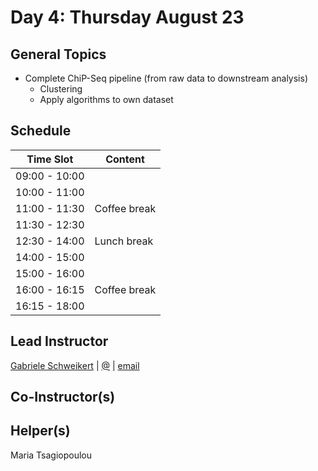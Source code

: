 # Day 4: Thursday August 23

## General Topics
- Complete ChiP-Seq pipeline (from raw data to downstream analysis)
  - Clustering
  - Apply algorithms to own dataset

## Schedule

Time Slot   | Content
------------- | -------
09:00 - 10:00 |
10:00 - 11:00 |
11:00 - 11:30 | Coffee break
11:30 - 12:30 |
12:30 - 14:00 | Lunch break
14:00 - 15:00 |
15:00 - 16:00 |
16:00 - 16:15 | Coffee break
16:15 - 18:00 |



## Lead Instructor
[Gabriele Schweikert](http://homepages.inf.ed.ac.uk/gschweik/) | [@]() | [email](mailto:gschweik@staffmail.ed.ac.uk)

## Co-Instructor(s)

## Helper(s)
Maria Tsagiopoulou
